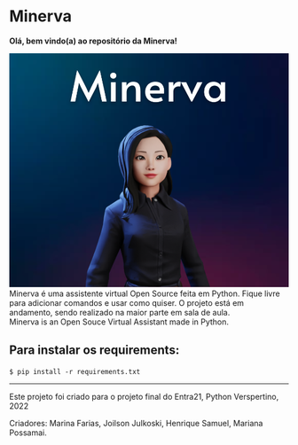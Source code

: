 # Minerva

<strong>Olá, bem vindo(a) ao repositório da Minerva!</strong>

<img src="Minerva.png">
Minerva é uma assistente virtual Open Source feita em Python. Fique livre para adicionar comandos e usar como quiser.
O projeto está em andamento, sendo realizado na maior parte em sala de aula.
<br>
Minerva is an Open Souce Virtual Assistant made in Python.

<h2>Para instalar os requirements:</h2>
<code>$ pip install -r requirements.txt</code>

<br>
<hr>
Este projeto foi criado para o projeto final do Entra21, Python Verspertino, 2022

Criadores: Marina Farias, Joilson Julkoski, Henrique Samuel, Mariana Possamai.
